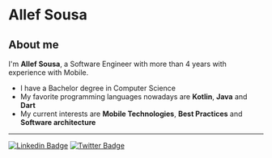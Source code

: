 # Allef Sousa

## About me

I'm **Allef Sousa**, a Software Engineer with more than 4 years with experience with Mobile.

- I have a Bachelor degree in Computer Science
- My favorite programming languages nowadays are **Kotlin**, **Java** and **Dart**
- My current interests are **Mobile Technologies**, **Best Practices** and **Software architecture**
---

[![Linkedin Badge](https://img.shields.io/badge/-LinkedIn-blue?style=flat-square&logo=Linkedin&logoColor=white&link=https://www.linkedin.com/in/ubiratanfsoares/)](https://www.linkedin.com/in/allef-sousa/)
[![Twitter Badge](https://img.shields.io/badge/-Twitter-1ca0f1?style=flat-square&labelColor=1ca0f1&logo=twitter&logoColor=white&link=https://twitter.com/lgdbittencourt)](https://twitter.com/AllefSsousa)
